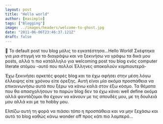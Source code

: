 ```yaml
---
layout: post
title: "Hello world"
author: [masimplo]
tags: ["Blogging"]
image: ../images/headers/welcome-to-ghost.jpg
date: "2011-06-06T23:46:37.121Z"
draft: false
---
```


👋 Το default post του blog μόλις το εγκατέστησα…Hello World! Σκέφτηκα για μια στιγμή να το διαγράψω και να ξεκινήσω να γράφω τα δικά μου posts, αλλά τι πιο κατάλληλο για welcoming post του blog ενός computer literate ατόμου -αυτό που πολλοί Έλληνες αποκαλούν κομπιουτερά-

Έχω ξεκινήσει αρκετές φορές blog και τα έχω αφήσει στην μέση λόγω έλλειψης είτε χρόνου είτε όρεξης. Αυτή είναι μία ακόμα προσπάθεια να επικοινωνήσω αυτά που ξέρω να κάνω καλά στον έξω κόσμο.
Τα θέματα που θα απασχολήσουν το παρών blog δεν τα έχω κάνει well define ακόμα αλλά φαντάζομαι θα έχουν να κάνουν με τις σπουδές μου, με τη δουλειά μου αλλά και με τα hobby μου.

Ελπίζω αυτή τη φορά να πιάσει τόπο η προσπάθεια και να μην ξεχάσω και αυτό το blog καθώς κάνω wonder off προς κάτι πιο λαμπερό…
